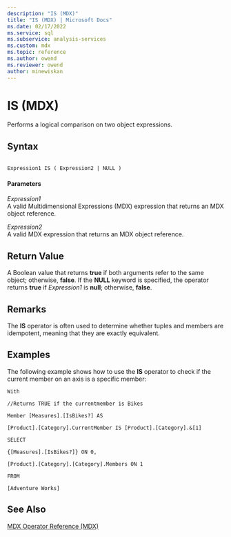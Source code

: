 ```yaml
---
description: "IS (MDX)"
title: "IS (MDX) | Microsoft Docs"
ms.date: 02/17/2022
ms.service: sql
ms.subservice: analysis-services
ms.custom: mdx
ms.topic: reference
ms.author: owend
ms.reviewer: owend
author: minewiskan
---
```

# IS (MDX)


  Performs a logical comparison on two object expressions.  
  
## Syntax  
  
```  
  
Expression1 IS ( Expression2 | NULL )  
```  
  
#### Parameters  
 *Expression1*  
 A valid Multidimensional Expressions (MDX) expression that returns an MDX object reference.  
  
 *Expression2*  
 A valid MDX expression that returns an MDX object reference.  
  
## Return Value  
 A Boolean value that returns **true** if both arguments refer to the same object; otherwise, **false**. If the **NULL** keyword is specified, the operator returns **true** if *Expression1* is **null**; otherwise, **false**.  
  
## Remarks  
 The **IS** operator is often used to determine whether tuples and members are idempotent, meaning that they are exactly equivalent.  
  
## Examples  
 The following example shows how to use the **IS** operator to check if the current member on an axis is a specific member:  
  
 `With`  
  
 `//Returns TRUE if the currentmember is Bikes`  
  
 `Member [Measures].[IsBikes?] AS`  
  
 `[Product].[Category].CurrentMember IS [Product].[Category].&[1]`  
  
 `SELECT`  
  
 `{[Measures].[IsBikes?]} ON 0,`  
  
 `[Product].[Category].[Category].Members ON 1`  
  
 `FROM`  
  
 `[Adventure Works]`  
  
## See Also  
 [MDX Operator Reference &#40;MDX&#41;](../mdx/mdx-operator-reference-mdx.md)  
  
  
